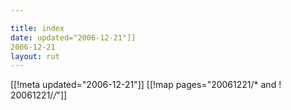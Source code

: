 ```yaml
---

title: index
date: updated="2006-12-21"]]
2006-12-21
layout: rut
---
```


[[!meta updated="2006-12-21"]]
[[!map pages="20061221/* and ! 20061221/*/*"]]
